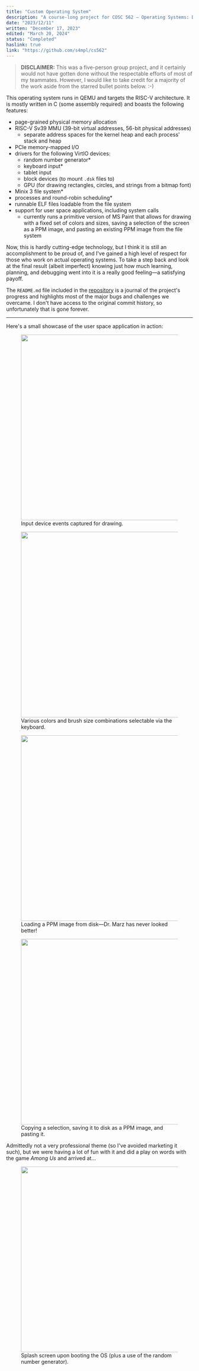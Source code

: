 ```yaml
---
title: "Custom Operating System"
description: "A course-long project for COSC 562 – Operating Systems: Design & Impementation"
date: "2023/12/11"
written: "December 17, 2023"
edited: "March 20, 2024"
status: "Completed"
haslink: true
link: "https://github.com/s4mpl/cs562"
---
```

> **DISCLAIMER:** This was a five-person group project, and it certainly would not have gotten done without the respectable efforts of most of my teammates. However, I would like to take credit for a majority of the work aside from the starred bullet points below. :-)

This operating system runs in QEMU and targets the RISC-V architecture. It is mostly written in C (some assembly required) and boasts the following features:
* page-grained physical memory allocation
* RISC-V Sv39 MMU (39-bit virtual addresses, 56-bit physical addresses)
  * separate address spaces for the kernel heap and each process' stack and heap
* PCIe memory-mapped I/O
* drivers for the following VirtIO devices:
  * random number generator*
  * keyboard input*
  * tablet input
  * block devices (to mount `.dsk` files to)
  * GPU (for drawing rectangles, circles, and strings from a bitmap font)
* Minix 3 file system*
* processes and round-robin scheduling*
* runnable ELF files loadable from the file system
* support for user space applications, including system calls
  * currently runs a primitive version of MS Paint that allows for drawing with a fixed set of colors and sizes, saving a selection of the screen as a PPM image, and pasting an existing PPM image from the file system

Now, this is hardly cutting-edge technology, but I think it is still an accomplishment to be proud of, and I've gained a high level of respect for those who work on actual operating systems. To take a step back and look at the final result (albeit imperfect) knowing just how much learning, planning, and debugging went into it is a really good feeling&mdash;a satisfying payoff.

The `README.md` file included in the [repository](https://github.com/s4mpl/cs562) is a journal of the project's progress and highlights most of the major bugs and challenges we overcame. I don't have access to the original commit history, so unfortunately that is gone forever.

<hr>

Here's a small showcase of the user space application in action:

<figure class='text-center'>
  <img width='500px' height='500px' src='/images/operating-system/operating-system-1.gif' class='mx-auto'/>
  <figcaption>Input device events captured for drawing.</figcaption>
</figure>

<figure class='text-center'>
  <img width='500px' height='500px' src='/images/operating-system/operating-system-2.png' class='mx-auto'/>
  <figcaption>Various colors and brush size combinations selectable via the keyboard.</figcaption>
</figure>

<figure class='text-center'>
  <img width='500px' height='500px' src='/images/operating-system/operating-system-3.gif' class='mx-auto'/>
  <figcaption>Loading a PPM image from disk&mdash;Dr. Marz has never looked better!</figcaption>
</figure>

<figure class='text-center'>
  <img width='500px' height='500px' src='/images/operating-system/operating-system-4.png' class='mx-auto'/>
  <figcaption>Copying a selection, saving it to disk as a PPM image, and pasting it.</figcaption>
</figure>

Admittedly not a very professional theme (so I've avoided marketing it such), but we were having a lot of fun with it and did a play on words with the game *Among Us* and arrived at...
<figure class='text-center'>
  <img width='500px' height='500px' src='/images/operating-system/operating-system-5.gif' class='mx-auto'/>
  <figcaption>Splash screen upon booting the OS (plus a use of the random number generator).</figcaption>
</figure>
